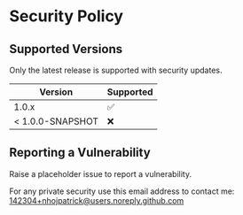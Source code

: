 # Security Policy

## Supported Versions

Only the latest release is supported with security updates.

| Version          | Supported          |
| ---------------- | ------------------ |
| 1.0.x            | :white_check_mark: |
| < 1.0.0-SNAPSHOT | :x:                |

## Reporting a Vulnerability

Raise a placeholder issue to report a vulnerability.

For any private security use this email address to contact me: 142304+nhojpatrick@users.noreply.github.com
